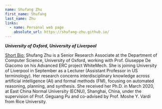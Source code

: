 ```yaml
---
name: Shufang Zhu
first_name: Shufang
last_name: Zhu
links:
  - name: Personal web page
    absolute_url: https://shufang-zhu.github.io/
---
```

_**University of Oxford, University of Liverpool**_

<ins>Short Bio:</ins>
Shufang Zhu is a Senior Research Associate at the Department of Computer Science, University of Oxford, working with Prof. Giuseppe De Giacomo on his Advanced ERC project WhiteMech. She is joining University of Liverpool in September as a Lecturer (Assistant Professor in US terminology). Her research concerns interdisciplinary knowledge across artificial intelligence (AI) and formal methods (FM), focusing on automated reasoning, planning, and synthesis. She received her Ph.D. in March 2020, at East China Normal University (ECNU), Shanghai, China, under the supervision of Prof. Geguang Pu and co-advised by Prof. Moshe Y. Vardi from Rice University.

